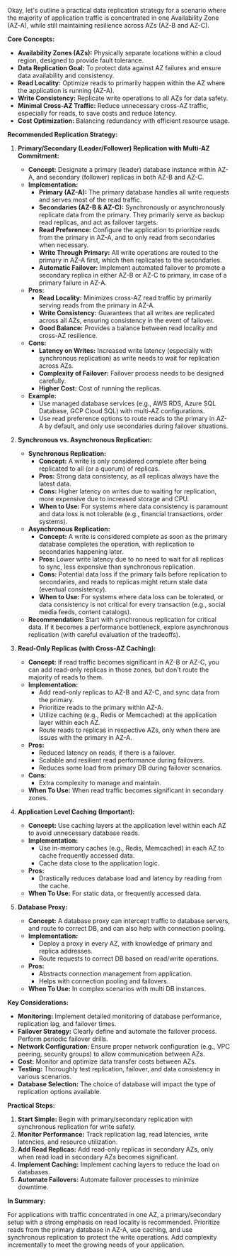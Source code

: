 Okay, let's outline a practical data replication strategy for a scenario where the majority of application traffic is concentrated in one Availability Zone (AZ-A), while still maintaining resilience across AZs (AZ-B and AZ-C).

**Core Concepts:**

*   **Availability Zones (AZs):** Physically separate locations within a cloud region, designed to provide fault tolerance.
*   **Data Replication Goal:** To protect data against AZ failures and ensure data availability and consistency.
*   **Read Locality:** Optimize reads to primarily happen within the AZ where the application is running (AZ-A).
*   **Write Consistency:** Replicate write operations to all AZs for data safety.
*   **Minimal Cross-AZ Traffic:** Reduce unnecessary cross-AZ traffic, especially for reads, to save costs and reduce latency.
*   **Cost Optimization:** Balancing redundancy with efficient resource usage.

**Recommended Replication Strategy:**

1.  **Primary/Secondary (Leader/Follower) Replication with Multi-AZ Commitment:**

    *   **Concept:** Designate a primary (leader) database instance within AZ-A, and secondary (follower) replicas in both AZ-B and AZ-C.
    *   **Implementation:**
        *   **Primary (AZ-A):** The primary database handles all write requests and serves most of the read traffic.
        *   **Secondaries (AZ-B & AZ-C):** Synchronously or asynchronously replicate data from the primary. They primarily serve as backup read replicas, and act as failover targets.
        *   **Read Preference:** Configure the application to prioritize reads from the primary in AZ-A, and to only read from secondaries when necessary.
        *   **Write Through Primary:**  All write operations are routed to the primary in AZ-A first, which then replicates to the secondaries.
        *   **Automatic Failover:** Implement automated failover to promote a secondary replica in either AZ-B or AZ-C to primary, in case of a primary failure in AZ-A.
    *   **Pros:**
        *   **Read Locality:** Minimizes cross-AZ read traffic by primarily serving reads from the primary in AZ-A.
        *   **Write Consistency:** Guarantees that all writes are replicated across all AZs, ensuring consistency in the event of failover.
        *   **Good Balance:** Provides a balance between read locality and cross-AZ resilience.
    *   **Cons:**
        *   **Latency on Writes:** Increased write latency (especially with synchronous replication) as write needs to wait for replication across AZs.
        *   **Complexity of Failover:** Failover process needs to be designed carefully.
        *   **Higher Cost:** Cost of running the replicas.
    *   **Example:**
        *   Use managed database services (e.g., AWS RDS, Azure SQL Database, GCP Cloud SQL) with multi-AZ configurations.
        *   Use read preference options to route reads to the primary in AZ-A by default, and only use secondaries during failover situations.

2.  **Synchronous vs. Asynchronous Replication:**

    *   **Synchronous Replication:**
        *   **Concept:** A write is only considered complete after being replicated to all (or a quorum) of replicas.
        *   **Pros:** Strong data consistency, as all replicas always have the latest data.
        *   **Cons:** Higher latency on writes due to waiting for replication, more expensive due to increased storage and CPU.
        *   **When to Use:** For systems where data consistency is paramount and data loss is not tolerable (e.g., financial transactions, order systems).
    *   **Asynchronous Replication:**
        *   **Concept:** A write is considered complete as soon as the primary database completes the operation, with replication to secondaries happening later.
        *   **Pros:** Lower write latency due to no need to wait for all replicas to sync, less expensive than synchronous replication.
        *   **Cons:** Potential data loss if the primary fails before replication to secondaries, and reads to replicas might return stale data (eventual consistency).
        *   **When to Use:** For systems where data loss can be tolerated, or data consistency is not critical for every transaction (e.g., social media feeds, content catalogs).
    *   **Recommendation:** Start with synchronous replication for critical data. If it becomes a performance bottleneck, explore asynchronous replication (with careful evaluation of the tradeoffs).

3.  **Read-Only Replicas (with Cross-AZ Caching):**

    *   **Concept:** If read traffic becomes significant in AZ-B or AZ-C, you can add read-only replicas in those zones, but don't route the majority of reads to them.
    *   **Implementation:**
        *   Add read-only replicas to AZ-B and AZ-C, and sync data from the primary.
        *   Prioritize reads to the primary within AZ-A.
        *   Utilize caching (e.g., Redis or Memcached) at the application layer within each AZ.
        *   Route reads to replicas in respective AZs, only when there are issues with the primary in AZ-A.
    *   **Pros:**
        *   Reduced latency on reads, if there is a failover.
        *   Scalable and resilient read performance during failovers.
        *   Reduces some load from primary DB during failover scenarios.
    *   **Cons:**
        *   Extra complexity to manage and maintain.
    *   **When To Use:** When read traffic becomes significant in secondary zones.

4.  **Application Level Caching (Important):**

    *   **Concept:** Use caching layers at the application level within each AZ to avoid unnecessary database reads.
    *   **Implementation:**
        *   Use in-memory caches (e.g., Redis, Memcached) in each AZ to cache frequently accessed data.
        *   Cache data close to the application logic.
    *   **Pros:**
        *   Drastically reduces database load and latency by reading from the cache.
    *   **When To Use:** For static data, or frequently accessed data.

5.  **Database Proxy:**

    *   **Concept:** A database proxy can intercept traffic to database servers, and route to correct DB, and can also help with connection pooling.
    *   **Implementation:**
        *   Deploy a proxy in every AZ, with knowledge of primary and replica addresses.
        *   Route requests to correct DB based on read/write operations.
    *   **Pros:**
        *   Abstracts connection management from application.
        *   Helps with connection pooling and failovers.
    *   **When To Use:** In complex scenarios with multi DB instances.

**Key Considerations:**

*   **Monitoring:** Implement detailed monitoring of database performance, replication lag, and failover times.
*   **Failover Strategy:** Clearly define and automate the failover process. Perform periodic failover drills.
*   **Network Configuration:** Ensure proper network configuration (e.g., VPC peering, security groups) to allow communication between AZs.
*   **Cost:** Monitor and optimize data transfer costs between AZs.
*   **Testing:** Thoroughly test replication, failover, and data consistency in various scenarios.
*   **Database Selection:** The choice of database will impact the type of replication options available.

**Practical Steps:**

1.  **Start Simple:** Begin with primary/secondary replication with synchronous replication for write safety.
2.  **Monitor Performance:** Track replication lag, read latencies, write latencies, and resource utilization.
3.  **Add Read Replicas:** Add read-only replicas in secondary AZs, only when read load in secondary AZs becomes significant.
4.  **Implement Caching:** Implement caching layers to reduce the load on databases.
5.  **Automate Failovers:** Automate failover processes to minimize downtime.

**In Summary:**

For applications with traffic concentrated in one AZ, a primary/secondary setup with a strong emphasis on read locality is recommended. Prioritize reads from the primary database in AZ-A, use caching, and use synchronous replication to protect the write operations. Add complexity incrementally to meet the growing needs of your application.
